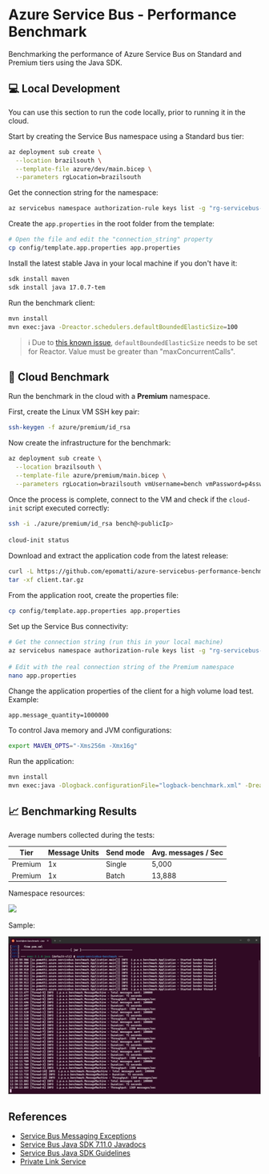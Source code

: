 # Azure Service Bus - Performance Benchmark

Benchmarking the performance of Azure Service Bus on Standard and Premium tiers using the Java SDK.

## 💻 Local Development

You can use this section to run the code locally, prior to running it in the cloud.

Start by creating the Service Bus namespace using a Standard bus tier:

```sh
az deployment sub create \
  --location brazilsouth \
  --template-file azure/dev/main.bicep \
  --parameters rgLocation=brazilsouth
```

Get the connection string for the namespace:

```sh
az servicebus namespace authorization-rule keys list -g "rg-servicebus-benchmark-dev" --namespace-name "bus-benchmark-999-dev" --name "RootManageSharedAccessKey" --query "primaryConnectionString" -o tsv
```

Create the `app.properties` in the root folder from the template:

```sh
# Open the file and edit the "connection_string" property
cp config/template.app.properties app.properties
```

Install the latest stable Java in your local machine if you don't have it:

```sh
sdk install maven
sdk install java 17.0.7-tem
```

Run the benchmark client:

```sh
mvn install
mvn exec:java -Dreactor.schedulers.defaultBoundedElasticSize=100
```

> ℹ️ Due to [this known issue](https://github.com/Azure/azure-sdk-for-java/issues/30483), `defaultBoundedElasticSize` needs to be set for Reactor. Value must be greater than "maxConcurrentCalls".


## 🚀 Cloud Benchmark

Run the benchmark in the cloud with a **Premium** namespace.

First, create the Linux VM SSH key pair:

```sh
ssh-keygen -f azure/premium/id_rsa
```

Now create the infrastructure for the benchmark:

```sh
az deployment sub create \
  --location brazilsouth \
  --template-file azure/premium/main.bicep \
  --parameters rgLocation=brazilsouth vmUsername=bench vmPassword=p4ssw0rd
```

Once the process is complete, connect to the VM and check if the `cloud-init` script executed correctly:

```sh
ssh -i ./azure/premium/id_rsa bench@<publicIp>

cloud-init status
```

Download and extract the application code from the latest release:

```sh
curl -L https://github.com/epomatti/azure-servicebus-performance-benchmark/archive/refs/tags/v0.0.1.tar.gz -o client.tar.gz
tar -xf client.tar.gz
```

From the application root, create the properties file:

```sh
cp config/template.app.properties app.properties
```

Set up the Service Bus connectivity:

```sh
# Get the connection string (run this in your local machine)
az servicebus namespace authorization-rule keys list -g "rg-servicebus-benchmark-premium" --namespace-name "bus-benchmark-999-premium" --name "RootManageSharedAccessKey" --query "primaryConnectionString" -o tsv

# Edit with the real connection string of the Premium namespace
nano app.properties
```

Change the application properties of the client for a high volume load test. Example:

```
app.message_quantity=1000000
```

To control Java memory and JVM configurations:

```sh
export MAVEN_OPTS="-Xms256m -Xmx16g"
```

Run the application:

```sh
mvn install
mvn exec:java -Dlogback.configurationFile="logback-benchmark.xml" -Dreactor.schedulers.defaultBoundedElasticSize=1200
```

## 📈 Benchmarking Results

Average numbers collected during the tests:

| Tier           | Message Units | Send mode | Avg. messages / Sec |
|----------------|---------------|-----------|----------------|
| Premium        | 1x            | Single    | 5,000          |
| Premium        | 1x            | Batch     | 13,888         |

Namespace resources:

<img src=".assets/sender_resources.png" width=500 />

Sample:

<img src=".assets/sender_benchmark.png" width=800 />

## References

- [Service Bus Messaging Exceptions](https://learn.microsoft.com/en-us/azure/service-bus-messaging/service-bus-messaging-exceptions)
- [Service Bus Java SDK 7.11.0 Javadocs](https://azuresdkdocs.blob.core.windows.net/$web/java/azure-messaging-servicebus/7.11.0/index.html)
- [Service Bus Java SDK Guidelines](https://learn.microsoft.com/en-us/java/api/overview/azure/messaging-servicebus-readme?view=azure-java-stable)
- [Private Link Service](https://learn.microsoft.com/en-us/azure/service-bus-messaging/private-link-service)

